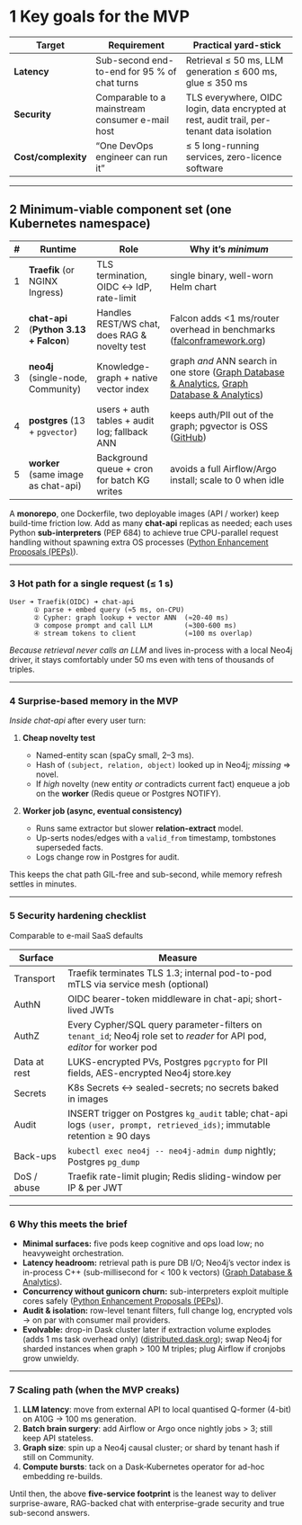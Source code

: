 # 1 Key goals for the **MVP**

| Target              | Requirement                                     | Practical yard-stick                                                                       |
| ------------------- | ----------------------------------------------- | ------------------------------------------------------------------------------------------ |
| **Latency**         | Sub-second end-to-end for 95 % of chat turns    | Retrieval ≤ 50 ms, LLM generation ≤ 600 ms, glue ≤ 350 ms                                  |
| **Security**        | Comparable to a mainstream consumer e-mail host | TLS everywhere, OIDC login, data encrypted at rest, audit trail, per-tenant data isolation |
| **Cost/complexity** | “One DevOps engineer can run it”                | ≤ 5 long-running services, zero-licence software                                           |

______________________________________________________________________

## 2 Minimum-viable component set (one **Kubernetes** namespace)

| #   | Runtime                                        | Role                                           | Why it’s *minimum*                                                                                     |
| --- | ---------------------------------------------- | ---------------------------------------------- | ------------------------------------------------------------------------------------------------------ |
| 1   | **Traefik** (or NGINX Ingress)                 | TLS termination, OIDC ↔ IdP, rate-limit        | single binary, well-worn Helm chart                                                                    |
| 2   | **chat-api** (**Python 3.13 + Falcon**)        | Handles REST/WS chat, does RAG & novelty test  | Falcon adds \<1 ms/router overhead in benchmarks ([falconframework.org][1])                            |
| 3   | **neo4j** (single-node, Community)             | Knowledge-graph + native vector index          | graph *and* ANN search in one store ([Graph Database & Analytics][2], [Graph Database & Analytics][3]) |
| 4   | **postgres** (13 + `pgvector`)                 | users \+ auth tables + audit log; fallback ANN | keeps auth/PII out of the graph; pgvector is OSS ([GitHub][4])                                         |
| 5   | **worker** (same image as chat-api)            | Background queue + cron for batch KG writes    | avoids a full Airflow/Argo install; scale to 0 when idle                                               |

A **monorepo**, one Dockerfile, two deployable images (API / worker) keep
build-time friction low. Add as many **chat-api** replicas as needed; each uses
Python **sub-interpreters** (PEP 684) to achieve true CPU-parallel request
handling without spawning extra OS processes
([Python Enhancement Proposals (PEPs)][5]).

______________________________________________________________________

### 3 Hot path for a single request (≤ 1 s)

```text
User ➜ Traefik(OIDC) ➜ chat-api
      ① parse + embed query (≈5 ms, on-CPU)
      ② Cypher: graph lookup + vector ANN  (≈20-40 ms)
      ③ compose prompt and call LLM        (≈300-600 ms)
      ④ stream tokens to client            (≈100 ms overlap)
```

*Because retrieval never calls an LLM* and lives in-process with a local Neo4j
driver, it stays comfortably under 50 ms even with tens of thousands of triples.

______________________________________________________________________

### 4 Surprise-based memory in the MVP

*Inside chat-api* after every user turn:

1. **Cheap novelty test**

   - Named-entity scan (spaCy small, 2–3 ms).
   - Hash of `(subject, relation, object)` looked up in Neo4j; *missing* ⇒
     novel.
   - If *high* novelty (new entity *or* contradicts current fact) enqueue a job
     on the **worker** (Redis queue or Postgres NOTIFY).

2. **Worker job (async, eventual consistency)**

   - Runs same extractor but slower **relation-extract** model.
   - Up-serts nodes/edges with a `valid_from` timestamp, tombstones superseded
     facts.
   - Logs change row in Postgres for audit.

This keeps the chat path GIL-free and sub-second, while memory refresh settles
in minutes.

______________________________________________________________________

### 5 Security hardening checklist

Comparable to e-mail SaaS defaults

| Surface      | Measure                                                                                                                     |
| ------------ | --------------------------------------------------------------------------------------------------------------------------- |
| Transport    | Traefik terminates TLS 1.3; internal pod-to-pod mTLS via service mesh (optional)                                            |
| AuthN        | OIDC bearer-token middleware in chat-api; short-lived JWTs                                                                  |
| AuthZ        | Every Cypher/SQL query parameter-filters on `tenant_id`; Neo4j role set to *reader* for API pod, *editor* for worker pod    |
| Data at rest | LUKS-encrypted PVs, Postgres `pgcrypto` for PII fields, AES-encrypted Neo4j store.key                                       |
| Secrets      | K8s Secrets ↔ sealed-secrets; no secrets baked in images                                                                    |
| Audit        | INSERT trigger on Postgres `kg_audit` table; chat-api logs `(user, prompt, retrieved_ids)`; immutable retention ≥ 90 days   |
| Back-ups     | `kubectl exec neo4j -- neo4j-admin dump` nightly; Postgres `pg_dump`                                                        |
| DoS / abuse  | Traefik rate-limit plugin; Redis sliding-window per IP & per JWT                                                            |

______________________________________________________________________

### 6 Why this meets the brief

- **Minimal surfaces:** five pods keep cognitive and ops load low; no
  heavyweight orchestration.
- **Latency headroom:** retrieval path is pure DB I/O; Neo4j’s vector index is
  in-process C++ (sub-millisecond for < 100 k vectors)
  ([Graph Database & Analytics][3]).
- **Concurrency without gunicorn churn:** sub-interpreters exploit multiple
  cores safely ([Python Enhancement Proposals (PEPs)][5]).
- **Audit & isolation:** row-level tenant filters, full change log, encrypted
  vols → on par with consumer mail providers.
- **Evolvable:** drop-in Dask cluster later if extraction volume explodes (adds
  1 ms task overhead only) ([distributed.dask.org][6]); swap Neo4j for sharded
  instances when graph > 100 M triples; plug Airflow if cronjobs grow unwieldy.

______________________________________________________________________

### 7 Scaling path (when the MVP creaks)

1. **LLM latency**: move from external API to local quantised Q-former (4-bit)
   on A10G → 100 ms generation.
2. **Batch brain surgery**: add Airflow or Argo once nightly jobs > 3; still
   keep API stateless.
3. **Graph size**: spin up a Neo4j causal cluster; or shard by tenant hash if
   still on Community.
4. **Compute bursts**: tack on a Dask‐Kubernetes operator for ad-hoc embedding
   re-builds.

Until then, the above **five-service footprint** is the leanest way to deliver
surprise-aware, RAG-backed chat with enterprise-grade security and true
sub-second answers.

[1]: https://falconframework.org/?utm_source=chatgpt.com "Falcon | The minimal, fast, and secure web framework for Python"
[2]: https://neo4j.com/press-releases/neo4j-vector-search/?utm_source=chatgpt.com "Neo4j Adds Vector Search Capability Within Its Graph Database"
[3]: https://neo4j.com/docs/cypher-manual/current/indexes/semantic-indexes/vector-indexes/?utm_source=chatgpt.com "Vector indexes - Cypher Manual - Neo4j"
[4]: https://github.com/pgvector/pgvector?utm_source=chatgpt.com "pgvector/pgvector: Open-source vector similarity search for Postgres"
[5]: https://peps.python.org/pep-0684/?utm_source=chatgpt.com "PEP 684 – A Per-Interpreter GIL | peps.python.org"
[6]: https://distributed.dask.org/?utm_source=chatgpt.com "Dask.distributed — Dask.distributed 2025.5.0 documentation"
